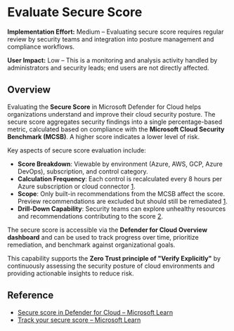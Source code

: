 # Evaluate Secure Score

**Implementation Effort:** Medium – Evaluating secure score requires regular review by security teams and integration into posture management and compliance workflows.

**User Impact:** Low – This is a monitoring and analysis activity handled by administrators and security leads; end users are not directly affected.

## Overview

Evaluating the **Secure Score** in Microsoft Defender for Cloud helps organizations understand and improve their cloud security posture. The secure score aggregates security findings into a single percentage-based metric, calculated based on compliance with the **Microsoft Cloud Security Benchmark (MCSB)**. A higher score indicates a lower level of risk.

Key aspects of secure score evaluation include:

- **Score Breakdown**: Viewable by environment (Azure, AWS, GCP, Azure DevOps), subscription, and control category.
- **Calculation Frequency**: Each control is recalculated every 8 hours per Azure subscription or cloud connector [1](https://learn.microsoft.com/en-us/azure/defender-for-cloud/secure-score-security-controls).
- **Scope**: Only built-in recommendations from the MCSB affect the score. Preview recommendations are excluded but should still be remediated [1](https://learn.microsoft.com/en-us/azure/defender-for-cloud/secure-score-security-controls).
- **Drill-Down Capability**: Security teams can explore unhealthy resources and recommendations contributing to the score [2](https://learn.microsoft.com/en-us/azure/defender-for-cloud/secure-score-access-and-track).

The secure score is accessible via the **Defender for Cloud Overview dashboard** and can be used to track progress over time, prioritize remediation, and benchmark against organizational goals.

This capability supports the **Zero Trust principle of "Verify Explicitly"** by continuously assessing the security posture of cloud environments and providing actionable insights to reduce risk.

## Reference

- [Secure score in Defender for Cloud – Microsoft Learn](https://learn.microsoft.com/en-us/azure/defender-for-cloud/secure-score-security-controls)
- [Track your secure score – Microsoft Learn](https://learn.microsoft.com/en-us/azure/defender-for-cloud/secure-score-access-and-track)
